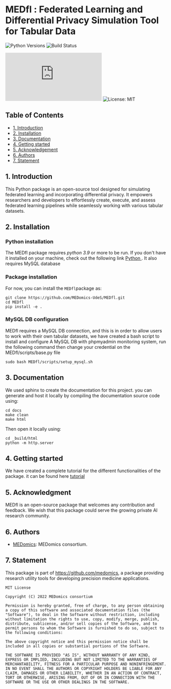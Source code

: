 # MEDfl : Federated Learning and Differential Privacy Simulation Tool for Tabular Data
![Python Versions](https://img.shields.io/badge/python-3.9-blue)
![Build Status](https://travis-ci.org/MEDomics-UdeS/MEDfl.svg?branch=main)

![GitHub contributors](https://img.shields.io/github/contributors/scottydocs/README-template.md)
![License: MIT](https://img.shields.io/badge/license-MIT-green)




## Table of Contents
  * [1. Introduction](#1-introduction)
  * [2. Installation](#2-installation)
  * [3. Documentation](#3-documentation)
  * [4. Getting started](#4-Getting-started)
  * [5. Acknowledgement](#5-acknowledgement)
  * [6. Authors](#6-authors)
  * [7. Statement](#7-statement)

## 1. Introduction
This Python package is an open-source tool designed for simulating federated learning and incorporating differential privacy. It empowers researchers and developers to effortlessly create, execute, and assess federated learning pipelines while seamlessly working with various tabular datasets.





## 2. Installation

### Python installation
The MEDfl package requires *python 3.9* or more to be run. If you don't have it installed  on your machine, check out the following link  [Python ](https://www.python.org/downloads/).
It also requires MySQL database

### Package installation
For now, you can  install the ``MEDfl``package as:
```
git clone https://github.com/MEDomics-UdeS/MEDfl.git
cd MEDfl
pip install -e .
```
### MySQL DB configuration
MEDfl requires a MySQL DB connection, and this is in order to allow users to work with their own tabular datasets,  we have created a bash script to install and configure A MySQL DB with phpmyadmin monitoring system, run the following command then change your credential on the MEDfl/scripts/base.py file
```
sudo bash MEDfl/scripts/setup_mysql.sh
```

## 3. Documentation
We used sphinx to create the documentation for this project.  you can generate and host it locally by compiling the documentation source code using:
```
cd docs
make clean
make html
```

Then open it locally using:

```
cd _build/html
python -m http.server
```

## 4. Getting started

We have created a complete tutorial for the different functionalities of the package. it can be found here [tutorial](https://github.com/MEDomics-UdeS/MEDfl/notebooks/First_tuto.ipynb)



## 5. Acknowledgment
MEDfl is an open-source package that welcomes any contribution and feedback. We wish that this package could serve the growing private AI research community.

## 6. Authors
* [MEDomics](https://github.com/medomics/): MEDomics consortium.

## 7. Statement

This package is part of https://github.com/medomics, a package providing research utility tools for developing precision medicine applications.

```
MIT License

Copyright (C) 2022 MEDomics consortium

Permission is hereby granted, free of charge, to any person obtaining a copy of this software and associated documentation files (the "Software"), to deal in the Software without restriction, including without limitation the rights to use, copy, modify, merge, publish, distribute, sublicense, and/or sell copies of the Software, and to permit persons to whom the Software is furnished to do so, subject to the following conditions:

The above copyright notice and this permission notice shall be included in all copies or substantial portions of the Software.

THE SOFTWARE IS PROVIDED "AS IS", WITHOUT WARRANTY OF ANY KIND, EXPRESS OR IMPLIED, INCLUDING BUT NOT LIMITED TO THE WARRANTIES OF MERCHANTABILITY, FITNESS FOR A PARTICULAR PURPOSE AND NONINFRINGEMENT. IN NO EVENT SHALL THE AUTHORS OR COPYRIGHT HOLDERS BE LIABLE FOR ANY CLAIM, DAMAGES OR OTHER LIABILITY, WHETHER IN AN ACTION OF CONTRACT, TORT OR OTHERWISE, ARISING FROM, OUT OF OR IN CONNECTION WITH THE SOFTWARE OR THE USE OR OTHER DEALINGS IN THE SOFTWARE.
```
